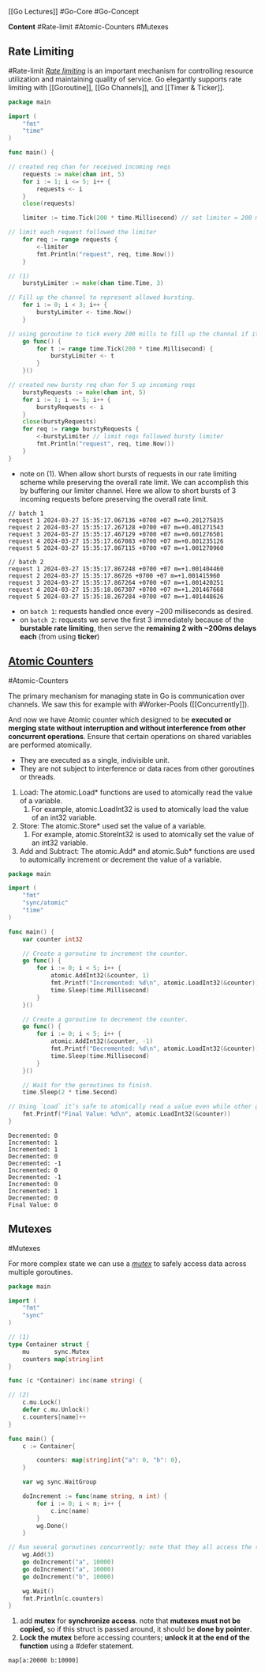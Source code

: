 [[Go Lectures]] #Go-Core #Go-Concept 

**Content**
#Rate-limit
#Atomic-Counters
#Mutexes

## Rate Limiting
#Rate-limit 
[_Rate limiting_](https://en.wikipedia.org/wiki/Rate_limiting) is an important mechanism for controlling resource utilization and maintaining quality of service. Go elegantly supports rate limiting with [[Goroutine]], [[Go Channels]], and [[Timer & Ticker]].

```go
package main

import (
    "fmt"
    "time"
)

func main() {

// created req chan for received incoming reqs 
    requests := make(chan int, 5)
    for i := 1; i <= 5; i++ {
        requests <- i
    }
    close(requests)

    limiter := time.Tick(200 * time.Millisecond) // set limiter = 200 mills

// limit each request followed the limiter
    for req := range requests {
        <-limiter
        fmt.Println("request", req, time.Now())
    }

// (1)
    burstyLimiter := make(chan time.Time, 3)

// Fill up the channel to represent allowed bursting.
    for i := 0; i < 3; i++ {
        burstyLimiter <- time.Now()
    }

// using goroutine to tick every 200 mills to fill up the channal if it can.
    go func() {
        for t := range time.Tick(200 * time.Millisecond) {
            burstyLimiter <- t
        }
    }()

// created new bursty req chan for 5 up incoming reqs
    burstyRequests := make(chan int, 5)
    for i := 1; i <= 5; i++ {
        burstyRequests <- i
    }
    close(burstyRequests)
    for req := range burstyRequests {
        <-burstyLimiter // limit reqs followed bursty limiter
        fmt.Println("request", req, time.Now())
    }
}
```

- note on (1). When allow short bursts of requests in our rate limiting scheme while preserving the overall rate limit. We can accomplish this by buffering our limiter channel. Here we allow to short bursts of 3 incoming requests before preserving the overall rate limit.

```terminal
// batch 1
request 1 2024-03-27 15:35:17.067136 +0700 +07 m=+0.201275835
request 2 2024-03-27 15:35:17.267128 +0700 +07 m=+0.401271543
request 3 2024-03-27 15:35:17.467129 +0700 +07 m=+0.601276501
request 4 2024-03-27 15:35:17.667083 +0700 +07 m=+0.801235126
request 5 2024-03-27 15:35:17.867115 +0700 +07 m=+1.001270960

// batch 2
request 1 2024-03-27 15:35:17.867248 +0700 +07 m=+1.001404460
request 2 2024-03-27 15:35:17.86726 +0700 +07 m=+1.001415960
request 3 2024-03-27 15:35:17.867264 +0700 +07 m=+1.001420251
request 4 2024-03-27 15:35:18.067307 +0700 +07 m=+1.201467668
request 5 2024-03-27 15:35:18.267284 +0700 +07 m=+1.401448626
```

- on `batch 1`: requests handled once every ~200 milliseconds as desired.
- on `batch 2`: requests we serve the first 3 immediately because of the **burstable rate limiting**, then serve the **remaining 2 with ~200ms delays each**  (from using **ticker**)

## [Atomic Counters](https://medium.com/@hatronix/go-go-lockless-techniques-for-managing-state-and-synchronization-5398370c379b)
#Atomic-Counters 

The primary mechanism for managing state in Go is communication over channels. We saw this for example with #Worker-Pools ([[Concurrently]]). 

And now we have Atomic counter which designed to be **executed or merging state without interruption and without interference from other concurrent operations**. Ensure that certain operations on shared variables are performed atomically.
- They are executed as a single, indivisible unit.
- They are not subject to interference or data races from other goroutines or threads.

1. Load: The atomic.Load* functions are used to atomically read the value of a variable. 
	1. For example, atomic.LoadInt32 is used to atomically load the value of an int32 variable.
2. Store: The atomic.Store* used set the value of a variable. 
	1. For example, atomic.StoreInt32 is used to atomically set the value of an int32 variable.
3. Add and Subtract: The atomic.Add* and atomic.Sub* functions are used to automically increment or decrement the value of a variable.

```go
package main

import (
	"fmt"
	"sync/atomic"
	"time"
)

func main() {
	var counter int32

	// Create a goroutine to increment the counter.
	go func() {
		for i := 0; i < 5; i++ {
			atomic.AddInt32(&counter, 1)
			fmt.Printf("Incremented: %d\n", atomic.LoadInt32(&counter))
			time.Sleep(time.Millisecond)
		}
	}()

	// Create a goroutine to decrement the counter.
	go func() {
		for i := 0; i < 5; i++ {
			atomic.AddInt32(&counter, -1)
			fmt.Printf("Decremented: %d\n", atomic.LoadInt32(&counter))
			time.Sleep(time.Millisecond)
		}
	}()

	// Wait for the goroutines to finish.
	time.Sleep(2 * time.Second)

// Using `Load` it’s safe to atomically read a value even while other goroutines are (atomically) updating it.
	fmt.Printf("Final Value: %d\n", atomic.LoadInt32(&counter))
}
```

```terminal
Decremented: 0
Incremented: 1
Incremented: 1
Decremented: 0
Decremented: -1
Incremented: 0
Decremented: -1
Incremented: 0
Incremented: 1
Decremented: 0
Final Value: 0
```

## Mutexes
#Mutexes 

For more complex state we can use a [_mutex_](https://en.wikipedia.org/wiki/Mutual_exclusion) to safely access data across multiple goroutines.

```go
package main

import (
    "fmt"
    "sync"
)

// (1)
type Container struct {
    mu       sync.Mutex
    counters map[string]int
}

func (c *Container) inc(name string) {

// (2)
	c.mu.Lock()
    defer c.mu.Unlock() 
    c.counters[name]++
}

func main() {
    c := Container{

        counters: map[string]int{"a": 0, "b": 0},
    }

    var wg sync.WaitGroup

    doIncrement := func(name string, n int) {
        for i := 0; i < n; i++ {
            c.inc(name)
        }
        wg.Done()
    }

// Run several goroutines concurrently; note that they all access the same `Container`, and two of them access the same counter.
    wg.Add(3)
    go doIncrement("a", 10000)
    go doIncrement("a", 10000)
    go doIncrement("b", 10000)

    wg.Wait()
    fmt.Println(c.counters)
}
```

1. add **mutex** for **synchronize access**. note that **mutexes must not be copied,** so if this struct is passed around, it should be **done by pointer**.
2. **Lock the** **mutex** before accessing counters; **unlock it at the end of the function** using a #defer statement.
```terminal
map[a:20000 b:10000]
```

